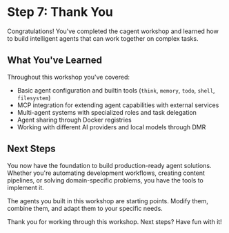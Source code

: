 # Step 7: Thank You

Congratulations! You've completed the cagent workshop and learned how to build
intelligent agents that can work together on complex tasks.

## What You've Learned

Throughout this workshop you've covered:

- Basic agent configuration and builtin tools (`think`, `memory`, `todo`,
  `shell`, `filesystem`)
- MCP integration for extending agent capabilities with external services
- Multi-agent systems with specialized roles and task delegation
- Agent sharing through Docker registries
- Working with different AI providers and local models through DMR

## Next Steps

You now have the foundation to build production-ready agent solutions. Whether
you're automating development workflows, creating content pipelines, or solving
domain-specific problems, you have the tools to implement it.

The agents you built in this workshop are starting points. Modify them, combine
them, and adapt them to your specific needs.

Thank you for working through this workshop. Next steps? Have fun with it!
